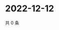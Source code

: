 # 2022-12-12

共 0 条

<!-- BEGIN WEIBO -->
<!-- 最后更新时间 Mon Dec 12 2022 09:10:26 GMT+0800 (China Standard Time) -->

<!-- END WEIBO -->
